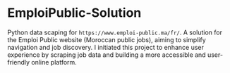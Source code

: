 # EmploiPublic-Solution
Python data scaping for `https://www.emploi-public.ma/fr/`. A solution for the Emploi Public website (Moroccan public jobs), aiming to simplify navigation and job discovery. I initiated this project to enhance user experience by scraping job data and building a more accessible and user-friendly online platform.
